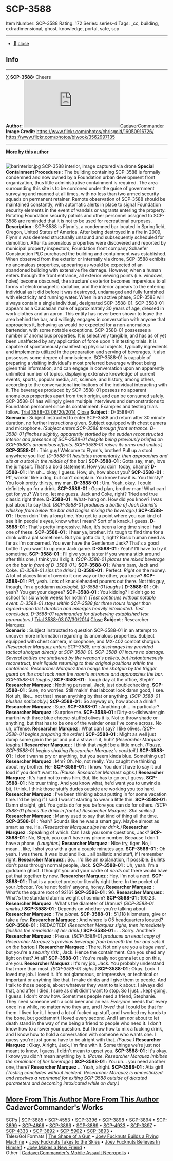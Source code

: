 # SCP-3588
Item Number: SCP-3588
Rating: 172
Series: series-4
Tags: _cc, building, extradimensional, ghost, knowledge, portal, safe, scp

---

  * [](javascript:;)
[close](javascript:;)
## Info
* * *
[X](javascript:;)
**SCP-3588:** Cheers  
**Author:** [![CadaverCommander](https://www.wikidot.com/avatar.php?userid=3187823&amp;size=small&amp;timestamp=1736197452)](http://www.wikidot.com/user:info/cadavercommander)[CadaverCommander](http://www.wikidot.com/user:info/cadavercommander)  
**Image Credit:** <https://www.flickr.com/photos/chrisgold/16050916726/>  
<https://www.flickr.com/photos/biwook/3562997135>
* * *
**[More by this author](http://www.scp-wiki.net/cadavercommander)**
* * *

  

![barinterior.jpg](https://scp-wiki.wdfiles.com/local--files/scp-3588/barinterior.jpg)
SCP-3588 interior, image captured via drone
**Special Containment Procedures** : The building containing SCP-3588 is formally condemned and now owned by a Foundation urban development front organization, thus little administrative containment is required. The area surrounding this site is to be cordoned under the guise of government surveying and manned at all times, with no less than two armed security squads on permanent retainer. Remote observation of SCP-3588 should be maintained constantly, with automatic alerts in place to signal Foundation security elements in the event of vandals or vagrants entering the property.
Rotating Foundation security patrols and other personnel assigned to SCP-3588 are reminded that it is not to be used for recreational purposes.
**Description** : SCP-3588 is Flynn's, a condemned bar located in Springfield, Oregon, United States of America.
After being destroyed in a fire in 2009, Flynn's was deemed structurally unsound and subsequently scheduled for demolition. After its anomalous properties were discovered and reported by municipal property inspectors, Foundation front company Schaefer Construction PLC purchased the building and containment was established.
When observed from the exterior or internally via drone, SCP-3588 exhibits no anomalous properties, appearing as would be expected of an abandoned building with extensive fire damage. However, when a human enters through the front entrance, all exterior viewing points (i.e. windows, holes) become obscured, the structure's exterior becomes impervious to all forms of electromagnetic radiation, and the interior appears to the entering individual as it did before it was destroyed, undamaged and fully furnished with electricity and running water.
When in an active phase, SCP-3588 will always contain a single individual, designated SCP-3588-01. SCP-3588-01 appears as a Caucasian male of approximately 30 years of age, dressed in work clothes and an apron. This entity has never been shown to leave the area behind the bar, and willingly engages in conversation with anyone that approaches it, behaving as would be expected for a non-anomalous bartender, with some notable exceptions.
SCP-3588-01 possesses a number of anomalous properties. It is selectively tangible, and has as of yet been unaffected by any application of force upon it in testing trials. It is capable of spontaneously manifesting physical objects, typically ingredients and implements utilized in the preparation and serving of beverages. It also possesses some degree of omniscience. SCP-3588-01 is capable of preparing a visiting individual's most preferred beverage without being given this information, and can engage in conversation upon an apparently unlimited number of topics, displaying extensive knowledge of current events, sports, popular media, art, science, and history, among others, according to the conversational inclinations of the individual interacting with it.
The beverages produced by SCP-3588-01 possess no apparent anomalous properties apart from their origin, and can be consumed safely.
SCP-3588-01 has willingly given multiple interviews and demonstrations to Foundation personnel since its containment. Examples and testing trials follow.
[Trial 3588-03 06/20/2014](javascript:;)
[Close](javascript:;)
**Subject** : D-3588-01  
**Scenario** : Subject instructed to enter SCP-3588 and return after 30 minute duration, no further instructions given. Subject equipped with chest camera and microphone.
_(Subject enters SCP-3588 through front entrance. D-3588-01 flinches slightly, apparently startled by the sudden reconstructed interior and presence of SCP-3588-01 despite being previously briefed on SCP-3588's anomalous effects. SCP-3588-01 raises its arms and smiles.)_
**SCP-3588-01** : This guy! Welcome to Flynn's, brother! Pull up a stool anywhere you like!
_(D-3588-01 hesitates momentarily, then approaches and sits at a stool in the middle of the bar.)_
**SCP-3588-01** : Gotta say, man, love the jumpsuit. That's a bold statement. How you doin' today, champ?
**D-3588-01** : I'm uh… okay, I guess. How, uh, how about you?
**SCP-3588-01** : Pff, workin' like a dog, but can't complain. You know how it is. You thirsty? You look pretty thirsty, my man.
**D-3588-01** : Um. Yeah, okay. I could definitely go for a drink.
**SCP-3588-01** : Good plan, brother man! What can I get for you? Wait no, let me guess. Jack and Coke, right? Tried and true classic right there.
**D-3588-01** : What- hang on. How did you know? I was just about to say that.
_(SCP-3588-01 produces a bottle of Jack Daniel's whiskey from below the bar and begins mixing the beverage.)_
**SCP-3588-01** : I been doin' this a long time. You get to a point where you can kind of see it in people's eyes, know what I mean? Sort of a knack, I guess.
**D-3588-01** : That's pretty impressive. Man, it's been a long time since I had one of these.
**SCP-3588-01** : I hear ya, brother. It's tough to find time for a drink with a pal sometimes. But you gotta do it, right? Basic human need as far as I'm concerned. You ever have the Gentleman Jack? That's a good bottle if you want to up your Jack game.
**D-3588-01** : Yeah? I'll have to try it sometime.
**SCP-3588-01** : I'll give you a taster if you wanna stick around after this one, I think you'll dig it.
_(SCP-3588-01 places the mixed beverage on the bar in front of D-3588-01.)_
**SCP-3588-01** : Wham bam, Jack and Coke.
_(D-3588-01 sips the drink.)_
**D-3588-01** : Perfect. _Right_ on the money. A lot of places kind of overdo it one way or the other, you know?
**SCP-3588-01** : Pff, yeah. Lots of knuckleheaded pourers out there. Not this guy, though, I'm a goddamn _mixologist_.
_(D-3588-01 laughs.)_
**D-3588-01** : Oh yeah? You get your degree?
**SCP-3588-01** : You kidding? I didn't go to school for six whole weeks for nothin'!
_(Test continues without notable event. D-3588-01 stays within SCP-3588 for three hours longer than agreed-upon test duration and emerges heavily intoxicated. Test concluded. D-3588-01 reprimanded for disobeying established test parameters.)_
[Trial 3588-03 07/30/2014](javascript:;)
[Close](javascript:;)
**Subject** : Researcher Marquez  
**Scenario** : Subject instructed to question SCP-3588-01 in an attempt to uncover more information regarding its anomalous properties. Subject equipped with chest camera, microphone, and MX-402 combat shotgun.
_(Researcher Marquez enters SCP-3588, and discharges her provided tactical shotgun directly at SCP-3588-01. SCP-3588-01 incurs no damage. Several bottles are shattered by the weapon's pellets, but instantaneously reconstruct, their liquids returning to their original positions within the containers. Researcher Marquez then hangs the shotgun by the trigger guard on the coat rack near the room's entrance and approaches the bar. SCP-3588-01 laughs.)_
**SCP-3588-01** : Tough day at the office, Steph?
**Researcher Marquez** : Nothing personal, Jack, just doublechecking.
**SCP-3588-01** : Sure, no worries. Still makin' that labcoat look damn good, I see. Not uh, like… not that I mean anything by that or anything.
_(SCP-3588-01 blushes noticeably.)_
**SCP-3588-01** : So anyway uh, how about a drink?
**Researcher Marquez** : Sure.
**SCP-3588-01** : Anything uh… in particular?
**Researcher Marquez** : Surprise me.
**SCP-3588-01** : Dirty-as-dishwater gin martini with three blue cheese-stuffed olives it is. Not to throw shade or anything, but that has to be one of the weirder ones I've come across. No uh, offense.
**Researcher Marquez** : What can I say? I like olives.
_(SCP-3588-01 begins preparing the order.)_
**SCP-3588-01** : Might as well just dump some gin in the jar and put a straw in it, huh?
_(Researcher Marquez laughs.)_
**Researcher Marquez** : I think that _might_ be a little much.
_(Pause. SCP-3588-01 begins shaking Researcher Marquez's cocktail.)_
**SCP-3588-01** : I don't wanna pry or anything, but you seem kinda blue. Something up?
**Researcher Marquez** : Mm? Oh. No, not really. You caught me thinking about my brother. He-
**SCP-3588-01** : I know. You don't have to say it out loud if you don't want to.
_(Pause. Researcher Marquez sighs.)_
**Researcher Marquez** : It's hard not to miss him. But, life has to go on, I guess.
**SCP-3588-01** : No truer thing. And you know what, he'd want you to unwind a bit, I think. I think those stuffy dudes outside are working you too hard.
**Researcher Marquez** : I've been thinking about putting in for some vacation time. I'd be lying if I said I wasn't starting to wear a little thin.
**SCP-3588-01** : Damn straight, girl. You gotta do for you before you can do for others.
_(SCP-3588-01 places the drink in front of Researcher Marquez. She smiles.)_
**Researcher Marquez** : Manny used to say that kind of thing all the time.
**SCP-3588-01** : Yeah? Sounds like he was a smart guy. Maybe almost as smart as me. Ha.
_(Researcher Marquez sips her drink.)_
**Researcher Marquez** : Speaking of which. Can I ask you some questions, Jack?
**SCP-3588-01** : No, Steph, you can't have my phone number. Because I don't have a phone.
_(Laughter.)_
**Researcher Marquez** : Nice try, tiger. No, I mean… like, I shot you with a gun a couple minutes ago.
**SCP-3588-01** : Oh yeah. I was there. It was loud and like… all ballistic and stuff, if I remember right.
**Researcher Marquez** : So… I'd like an explanation, if possible. Bullets don't pass through normal people, Jack.
**SCP-3588-01** : Uh, yeah. I'm a goddamn ghost. I thought you and your cadre of _nerds_ out there would have put that together by now.
**Researcher Marquez** : Hey. I'm not a nerd.
**SCP-3588-01** : That is a pocket protector literally right there. In the pocket of your _labcoat_. You're not foolin' anyone, honey.
**Researcher Marquez** : What's the square root of 9216?
**SCP-3588-01** : 96.
**Researcher Marquez** : What's the standard atomic weight of osmium?
**SCP-3588-01** : 190.23.
**Researcher Marquez** : What's the diameter of Uranus?
_(SCP-3588-01 smirks.)_
**SCP-3588-01** : Depends on whether you're talking about-
**Researcher Marquez** : _The planet._
**SCP-3588-01** : 51,118 kilometers, give or take a few.
**Researcher Marquez** : And where is O5 headquarters located?
**SCP-3588-01** : [REDACTED]
_(Researcher Marquez sighs, then immediately finishes the remainder of her drink.)_
**SCP-3588-01** : … Sorry. Another?
**Researcher Marquez** : Please.
_(SCP-3588-01 produces an exact copy of Researcher Marquez's previous beverage from beneath the bar and sets it on the bartop.)_
**Researcher Marquez** : There. Not only are you a _huge nerd_ , but you're a _security risk_ , Jack. Hence the containment. Can you shed any light on that? At all?
**SCP-3588-01** : You're really not gonna let up on this, are you.
**Researcher Marquez** : It's my job, Jack. You probably understand that more than most.
_(SCP-3588-01 sighs.)_
**SCP-3588-01** : Okay. Look. I loved my job. I loved it. It's not glamorous, or impressive, or technical or important or anything like that. I make drinks and I give them to people. And I talk to those people, about whatever they want to talk about. I always did that, and after I died, I sure as shit didn't want to stop. So I just… kept going, I guess. I don't know how.
Sometimes people need a friend, Stephanie. They need someone with a cold beer and an ear. _Everyone_ needs that every once in a while, no matter who they are, and I _loved_ that I could be that for them. I lived for it. I heard a lot of fucked up stuff, and I worked my hands to the bone, but goddammit I loved every second. And I am _not_ about to let death stand in the way of me being a friend to people who need it.
I don't know how to answer your question. But I know how to mix a fucking drink, and I know how to hold a conversation with someone who wants one. I guess you're just gonna have to be alright with that.
_(Pause.)_
**Researcher Marquez** : Okay. Alright, Jack, I'm fine with it. Some things we're just not meant to know, I guess. I didn't mean to upset you.
**SCP-3588-01** : It's okay. I know you didn't mean anything by it.
_(Pause. Researcher Marquez imbibes the remainder of her beverage.)_
**SCP-3588-01** : You uh… you need another one, there?
**Researcher Marquez** … Yeah, alright.
**SCP-3588-01** : Atta girl!
_(Testing concludes without incident. Researcher Marquez is amnesticized and receives a reprimand for exiting SCP-3588 outside of dictated parameters and becoming intoxicated while on duty.)_
  

[More From This Author](javascript:;)
[More From This Author](javascript:;)
CadaverCommander's Works  
---  
SCPs |  [SCP-3885](/scp-3885) • [SCP-4553](/scp-4553) • [SCP-3396](/scp-3396) • [SCP-3898](/scp-3898) • [SCP-3894](/scp-3894) • [SCP-3899](/scp-3899) • [SCP-4866](/scp-4866) • [SCP-3896](/scp-3896) • [SCP-3889](/scp-3889) • [SCP-4933](/scp-4933) • [SCP-3897](/scp-3897) • [SCP-4333](/scp-4333) • [SCP-3892](/scp-3892) • [SCP-5902](/scp-5902) • [SCP-3893](/scp-3893) •  
Tales/GoI Formats |  [The Shape of a Gun](/the-shape-of-a-gun) • [Joey Fucknuts Builds a Flying Machine](/joey-fucknuts-builds-a-flying-machine) • [Joey Fucknuts Takes to the Skies](/joey-fucknuts-takes-to-the-skies) • [Joey Fucknuts Believes In Himself](/joey-fucknuts-believes-in-himself) • [Joey Makes a New Friend](/joey-makes-a-new-friend) •  
Other |  [CadaverCommander's Mobile Assault Necropolis](/cadavercommander) •  
  